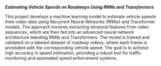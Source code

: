 ***Estimating Vehicle Speeds on Roadways Using RNNs and Transformers***

This project develops a machine learning model to estimate vehicle speeds from video data using  Recurrent Neural Networks (RNNs) and Transformer models. The approach involves extracting temporal features from video sequences, which are then fed into an advanced neural network architecture blending RNNs and Transformers. The model is trained and validated on a labeled dataset of roadway videos, where each frame is annotated with the corresponding vehicle speed. The goal is to achieve high accuracy in speed estimation, providing a robust tool for traffic monitoring and automated speed enforcement systems.
